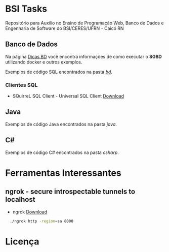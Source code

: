 # BSI Tasks
Repositório para Auxílio no Ensino de Programação Web, Banco de Dados e Engenharia de Software do BSI/CERES/UFRN - Caicó RN

## Banco de Dados

Na página [Dicas BD](bd/README.md) você encontra informações de como executar o **SGBD** utilizando docker e outros exemplos.

Exemplos de código SQL encontrados na pasta [*bd*](bd/).

### Clientes SQL

* SQuirreL SQL Client - Universal SQL Client [Download](http://squirrel-sql.sourceforge.net/)

## Java

Exemplos de código Java encontrados na pasta *java*.

## C#

Exemplos de código C# encontrados na pasta *csharp*.

# Ferramentas Interessantes

## ngrok - secure introspectable tunnels to localhost

* ngrok [Download](https://ngrok.com/download)

```bash
  ./ngrok http -region=sa 8000
```

# Licença
